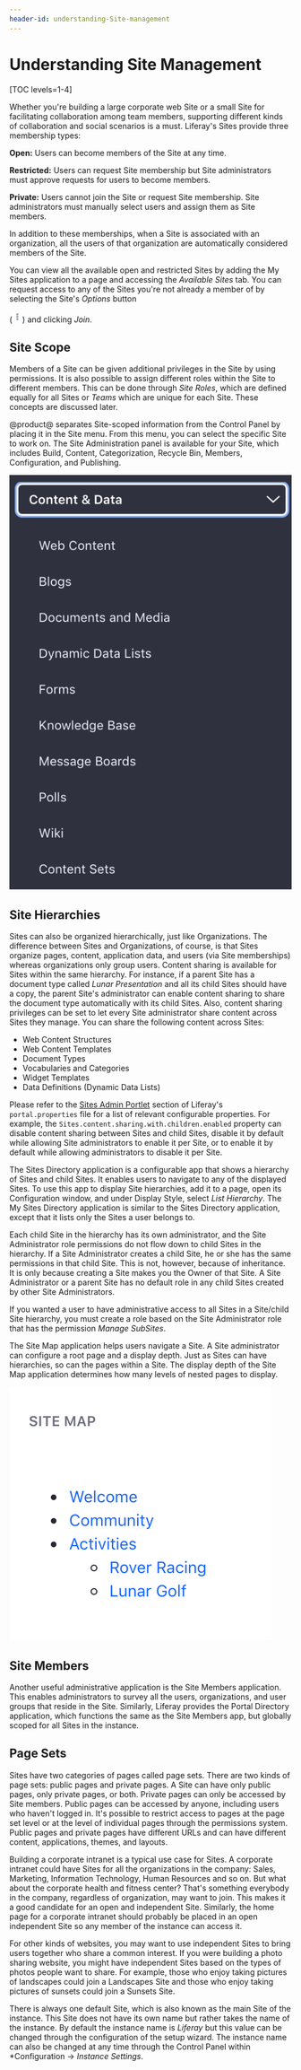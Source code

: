 ```yaml
---
header-id: understanding-Site-management
---
```


# Understanding Site Management

[TOC levels=1-4]

Whether you're building a large corporate web Site or a small Site for
facilitating collaboration among team members, supporting different kinds of
collaboration and social scenarios is a must. Liferay's Sites provide three
membership types:

**Open:** Users can become members of the Site at any time.

**Restricted:** Users can request Site membership but Site administrators must
approve requests for users to become members.

**Private:** Users cannot join the Site or request Site membership. Site
administrators must manually select users and assign them as Site members.

In addition to these memberships, when a Site is associated with an
organization, all the users of that organization are automatically considered
members of the Site.

You can view all the available open and restricted Sites by adding the My Sites
application to a page and accessing the *Available Sites* tab. You can request
access to any of the Sites you're not already a member of by selecting the
Site's *Options* button

(![Options](../../../../images/icon-actions.png)) and clicking *Join*.

## Site Scope

Members of a Site can be given additional privileges in the Site by using
permissions. It is also possible to assign different roles within the
Site to different members. This can be done through *Site Roles*, which are
defined equally for all Sites or *Teams* which are unique for each Site. These
concepts are discussed later.

@product@ separates Site-scoped information from the Control Panel by placing it
in the Site menu. From this menu, you can select the specific Site to work on.
The Site Administration panel is available for your Site, which includes Build,
Content, Categorization, Recycle Bin, Members, Configuration, and Publishing.

![Figure 1: Your Site's content resides in the Site Administration menu.](../../../../images/web-content-site-content.png)

## Site Hierarchies

Sites can also be organized hierarchically, just like Organizations. The
difference between Sites and Organizations, of course, is that Sites organize
pages, content, application data, and users (via Site memberships) whereas
organizations only group users. Content sharing is available for Sites within
the same hierarchy. For instance, if a parent Site has a document type called
*Lunar Presentation* and all its child Sites should have a copy, the parent
Site's administrator can enable content sharing to share the document type
automatically with its child Sites. Also, content sharing privileges can be set
to let every Site administrator share content across Sites they manage. You can
share the following content across Sites:

- Web Content Structures
- Web Content Templates
- Document Types
- Vocabularies and Categories
- Widget Templates
- Data Definitions (Dynamic Data Lists)

Please refer to the 
[Sites Admin Portlet](https://docs.liferay.com/dxp/portal/7.2-latest/propertiesdoc/portal.properties.html#Sites%20Admin%20Portlet)
section of Liferay's `portal.properties` file for a list of relevant
configurable properties. For example, the
`Sites.content.sharing.with.children.enabled` property can disable content
sharing between Sites and child Sites, disable it by default while allowing Site
administrators to enable it per Site, or to enable it by default while allowing
administrators to disable it per Site.

The Sites Directory application is a configurable app that shows a hierarchy of
Sites and child Sites. It enables users to navigate to any of the displayed
Sites. To use this app to display Site hierarchies, add it to a page, open its
Configuration window, and under Display Style, select *List Hierarchy*. The My
Sites Directory application is similar to the Sites Directory application,
except that it lists only the Sites a user belongs to.

Each child Site in the hierarchy has its own administrator, and the Site
Administrator role permissions do not flow down to child Sites in the hierarchy.
If a Site Administrator creates a child Site, he or she has the same permissions
in that child Site. This is not, however, because of inheritance. It is only
because creating a Site makes you the Owner of that Site. A Site Administrator
or a parent Site has no default role in any child Sites created by other Site
Administrators. 

If you wanted a user to have administrative access to all Sites in a Site/child
Site hierarchy, you must create a role based on the Site Administrator role that
has the permission *Manage SubSites*. 

The Site Map application helps users navigate a Site. A Site administrator can
configure a root page and a display depth. Just as Sites can have hierarchies,
so can the pages within a Site. The display depth of the Site Map application
determines how many levels of nested pages to display.

![Figure 2: The Site Map application lets users navigate among pages of a Site organized hierarchically.](../../../../images/site-directory-site-map.png)

## Site Members

Another useful administrative application is the Site Members application. This
enables administrators to survey all the users, organizations, and user groups
that reside in the Site. Similarly, Liferay provides the Portal Directory
application, which functions the same as the Site Members app, but globally
scoped for all Sites in the instance.

## Page Sets

Sites have two categories of pages called page sets. There are two kinds of page
sets: public pages and private pages. A Site can have only public pages, only
private pages, or both. Private pages can only be accessed by Site members.
Public pages can be accessed by anyone, including users who haven't logged in.
It's possible to restrict access to pages at the page set level or at the level
of individual pages through the permissions system. Public pages and private
pages have different URLs and can have different content, applications, themes,
and layouts.

Building a corporate intranet is a typical use case for Sites. A corporate
intranet could have Sites for all the organizations in the company: Sales,
Marketing, Information Technology, Human Resources and so on. But what about the
corporate health and fitness center? That's something everybody in the company,
regardless of organization, may want to join. This makes it a good candidate for
an open and independent Site. Similarly, the home page for a corporate intranet
should probably be placed in an open independent Site so any member of the
instance can access it.

For other kinds of websites, you may want to use independent Sites to bring
users together who share a common interest. If you were building a photo sharing
website, you might have independent Sites based on the types of photos people
want to share. For example, those who enjoy taking pictures of landscapes could
join a Landscapes Site and those who enjoy taking pictures of sunsets could join
a Sunsets Site.

There is always one default Site, which is also known as the main Site of the
instance. This Site does not have its own name but rather takes the name of the
instance. By default the instance name is *Liferay* but this value can be
changed through the configuration of the setup wizard. The instance name can
also be changed at any time through the Control Panel within *Configuration
&rarr; *Instance Settings*.
